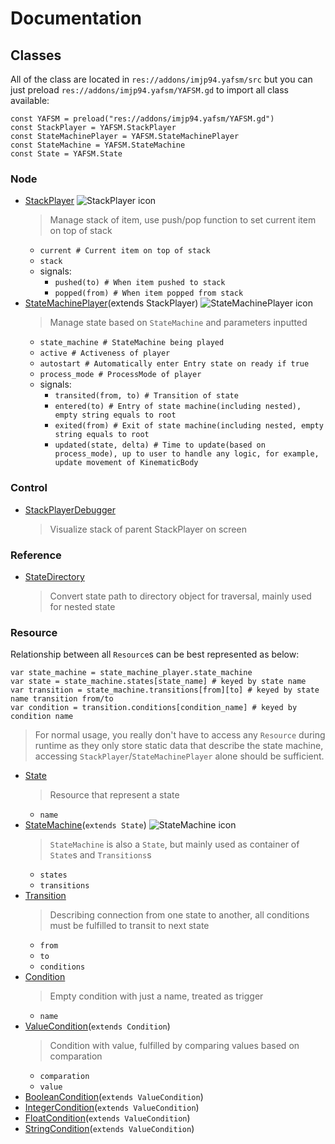 # Documentation

## Classes

All of the class are located in `res://addons/imjp94.yafsm/src` but you can just preload `res://addons/imjp94.yafsm/YAFSM.gd` to import all class available:

```gdscript
const YAFSM = preload("res://addons/imjp94.yafsm/YAFSM.gd")
const StackPlayer = YAFSM.StackPlayer
const StateMachinePlayer = YAFSM.StateMachinePlayer
const StateMachine = YAFSM.StateMachine
const State = YAFSM.State
```

### Node

- [StackPlayer](src/StackPlayer.gd) ![StackPlayer icon](assets/icons/stack_player_icon.png)
  > Manage stack of item, use push/pop function to set current item on top of stack
  - `current # Current item on top of stack`
  - `stack`
  - signals:
    - `pushed(to) # When item pushed to stack`
    - `popped(from) # When item popped from stack`
- [StateMachinePlayer](src/StateMachinePlayer.gd)(extends StackPlayer) ![StateMachinePlayer icon](assets/icons/state_machine_player_icon.png)
  > Manage state based on `StateMachine` and parameters inputted
  - `state_machine # StateMachine being played`
  - `active # Activeness of player`
  - `autostart # Automatically enter Entry state on ready if true`
  - `process_mode # ProcessMode of player`
  - signals:
    - `transited(from, to) # Transition of state`
    - `entered(to) # Entry of state machine(including nested), empty string equals to root`
    - `exited(from) # Exit of state machine(including nested, empty string equals to root`
    - `updated(state, delta) # Time to update(based on process_mode), up to user to handle any logic, for example, update movement of KinematicBody`

### Control

- [StackPlayerDebugger](src/debugger/StackPlayerDebugger.gd)
  > Visualize stack of parent StackPlayer on screen

### Reference

- [StateDirectory](src/StateDirectory.gd)
  > Convert state path to directory object for traversal, mainly used for nested state

### Resource

Relationship between all `Resource`s can be best represented as below:

```gdscript
var state_machine = state_machine_player.state_machine
var state = state_machine.states[state_name] # keyed by state name
var transition = state_machine.transitions[from][to] # keyed by state name transition from/to
var condition = transition.conditions[condition_name] # keyed by condition name
```

> For normal usage, you really don't have to access any `Resource` during runtime as they only store static data that describe the state machine, accessing `StackPlayer`/`StateMachinePlayer` alone should be sufficient.

- [State](src/states/State.gd)
  > Resource that represent a state
  - `name`
- [StateMachine](src/states/StateMachine.gd)(`extends State`) ![StateMachine icon](assets/icons/state_machine_icon.png)
  > `StateMachine` is also a `State`, but mainly used as container of `State`s and `Transitions`s
  - `states`
  - `transitions`
- [Transition](src/transitions/Transition.gd)
  > Describing connection from one state to another, all conditions must be fulfilled to transit to next state
  - `from`
  - `to`
  - `conditions`
- [Condition](src/conditions/Condition.gd)
  > Empty condition with just a name, treated as trigger
  - `name`
- [ValueCondition](src/conditions/ValueCondition.gd)(`extends Condition`)
  > Condition with value, fulfilled by comparing values based on comparation
  - `comparation`
  - `value`
- [BooleanCondition](src/conditions/BooleanCondition.gd)(`extends ValueCondition`)
- [IntegerCondition](src/conditions/IntegerCondition.gd)(`extends ValueCondition`)
- [FloatCondition](src/conditions/FloatCondition.gd)(`extends ValueCondition`)
- [StringCondition](src/conditions/StringCondition.gd)(`extends ValueCondition`)
